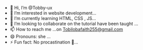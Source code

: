 - 👋 Hi, I’m @Tobby-ux
- 👀 I’m interested in website development...
- 🌱 I’m currently learning HTML, CSS , JS...
- 💞️ I’m looking to collaborate on the tutorial have been taught  ...
- 📫 How to reach me ...on Tobilobafaith255@gmail.com 
- 😄 Pronouns: she ...
- ⚡ Fun fact: No procastination 💪...

<!---
Tobby-ux/Tobby-ux is a ✨ special ✨ repository because its `README.md` (this file) appears on your GitHub profile.
You can click the Preview link to take a look at your changes.
--->
